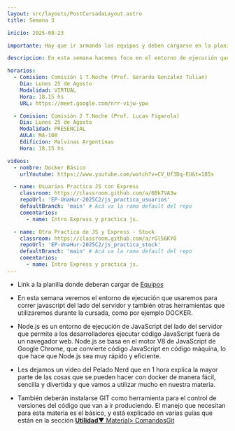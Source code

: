 ```yaml
---
layout: src/layouts/PostCursadaLayout.astro
title: Semana 3

inicio: 2025-08-23

importante: Hay que ir armando los equipos y deben cargarse en la planilla "Equipos" con un mínimo de 4 y un máximo de 5 integrantes. Todos los miembros deben pertenecer a la MISMA comisión. La planilla tiene una hoja para cada comisión, deben completar el nombre del grupo, dni, y apellido y nombre.

descripcion: En esta semana hacemos foco en el entorno de ejecución que usaremos durante la cursada.

horarios:
  - Comision: Comisión 1 T.Noche (Prof. Gerardo Gonzalez Tulian)
    Dia: Lunes 25 de Agosto
    Modalidad: VIRTUAL
    Hora: 18.15 hs
    URL: https://meet.google.com/nrr-vijw-ypw

  - Comision: Comisión 2 T.Noche (Prof. Lucas Figarola)
    Dia: Lunes 25 de Agosto
    Modalidad: PRESENCIAL
    AULA: MA-108
    Edificion: Malvinas Argentinas
    Hora: 18.15 hs

videos:
  - nombre: Docker Básico
    urlYoutube: https://www.youtube.com/watch?v=CV_Uf3Dq-EU&t=185s

  - name: Usuarios Practica JS con Express
    classroom: https://classroom.github.com/a/6Bk7VA3w
    repoUrl: 'EP-UnaHur-2025C2/js_practica_usuarios'
    defaultBranch: 'main' # Acá va la rama default del repo
    comentarios:
      - name: Intro Express y practica js.

  - name: Otra Practica de JS y Express - Stock
    classroom: https://classroom.github.com/a/rGl56KY0
    repoUrl: 'EP-UnaHur-2025C2/js_practica_stock'
    defaultBranch: 'main' # Acá va la rama default del repo
    comentarios:
      - name: Intro Express y practica js.
---
```


- Link a la planilla donde deberan cargar de <a href="https://docs.google.com/spreadsheets/d/1rSvCLZnaDNMutM-jiGjlvfJG1BaK5Q9tJmYfS25i2tE/edit?usp=sharing" target="_blank">Equipos</a>

- En esta semana veremos el entorno de ejecución que usaremos para correr javascript del lado del servidor y también otras herramientas que utilizaremos durante la cursada, como por ejemplo DOCKER.

- Node.js es un entorno de ejecución de JavaScript del lado del servidor que permite a los desarrolladores ejecutar código JavaScript fuera de un navegador web. Node.js se basa en el motor V8 de JavaScript de Google Chrome, que convierte código JavaScript en código máquina, lo que hace que Node.js sea muy rápido y eficiente.

- Les dejamos un video del Pelado Nerd que en 1 hora explica la mayor parte de las cosas que se pueden hacer con docker de manera fácil, sencilla y divertida y que vamos a utilizar mucho en nuestra materia.

- También deberán instalarse GIT como herramienta para el control de versiones del código que van a ir produciendo. El manejo que necesitan para esta materia es el básico, y está explicado en varias guías que están en la sección <a href="/material#ComandosBasicos" target="_blank">**Utilidad**▼ Material> ComandosGit</a>
